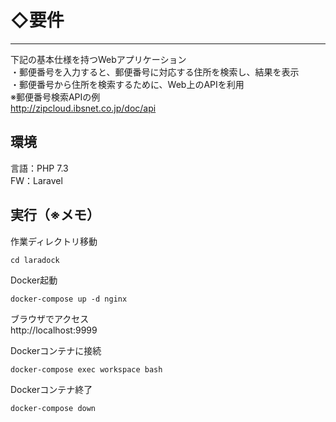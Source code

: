 # ◇要件
- - -  
下記の基本仕様を持つWebアプリケーション  
・郵便番号を入力すると、郵便番号に対応する住所を検索し、結果を表示  
・郵便番号から住所を検索するために、Web上のAPIを利用  
※郵便番号検索APIの例  
http://zipcloud.ibsnet.co.jp/doc/api

## 環境
言語：PHP 7.3  
FW：Laravel  

## 実行（※メモ）

作業ディレクトリ移動
```
cd laradock
```

Docker起動
```
docker-compose up -d nginx
```

ブラウザでアクセス  
http://localhost:9999

Dockerコンテナに接続
```
docker-compose exec workspace bash
```
Dockerコンテナ終了
```
docker-compose down
```
